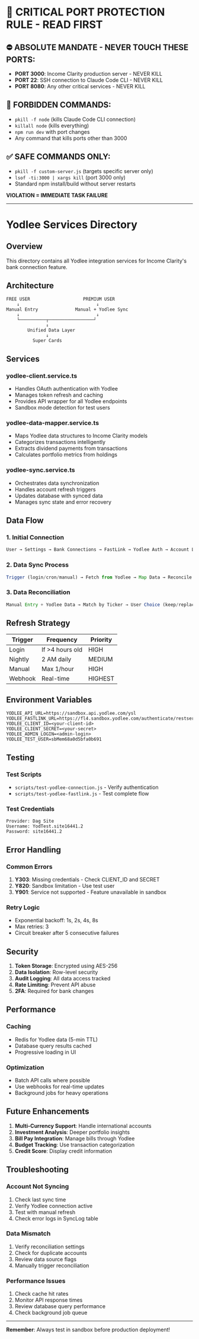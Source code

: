 # 🚨 CRITICAL PORT PROTECTION RULE - READ FIRST

## ⛔ ABSOLUTE MANDATE - NEVER TOUCH THESE PORTS:
- **PORT 3000**: Income Clarity production server - NEVER KILL
- **PORT 22**: SSH connection to Claude Code CLI - NEVER KILL  
- **PORT 8080**: Any other critical services - NEVER KILL

## 🚫 FORBIDDEN COMMANDS:
- `pkill -f node` (kills Claude Code CLI connection)
- `killall node` (kills everything)
- `npm run dev` with port changes
- Any command that kills ports other than 3000

## ✅ SAFE COMMANDS ONLY:
- `pkill -f custom-server.js` (targets specific server only)
- `lsof -ti:3000 | xargs kill` (port 3000 only)
- Standard npm install/build without server restarts

**VIOLATION = IMMEDIATE TASK FAILURE**

---

# Yodlee Services Directory

## Overview
This directory contains all Yodlee integration services for Income Clarity's bank connection feature.

## Architecture
```
FREE USER                    PREMIUM USER
    ↓                             ↓
Manual Entry              Manual + Yodlee Sync
    ↓                             ↓
    └──────────┬─────────────────┘
               ↓
        Unified Data Layer
               ↓
          Super Cards
```

## Services

### yodlee-client.service.ts
- Handles OAuth authentication with Yodlee
- Manages token refresh and caching
- Provides API wrapper for all Yodlee endpoints
- Sandbox mode detection for test users

### yodlee-data-mapper.service.ts
- Maps Yodlee data structures to Income Clarity models
- Categorizes transactions intelligently
- Extracts dividend payments from transactions
- Calculates portfolio metrics from holdings

### yodlee-sync.service.ts
- Orchestrates data synchronization
- Handles account refresh triggers
- Updates database with synced data
- Manages sync state and error recovery

## Data Flow

### 1. Initial Connection
```typescript
User → Settings → Bank Connections → FastLink → Yodlee Auth → Account Link
```

### 2. Data Sync Process
```typescript
Trigger (login/cron/manual) → Fetch from Yodlee → Map Data → Reconcile → Update DB → Invalidate Cache
```

### 3. Data Reconciliation
```typescript
Manual Entry + Yodlee Data → Match by Ticker → User Choice (keep/replace/merge) → Update with Source Flag
```

## Refresh Strategy

| Trigger | Frequency | Priority |
|---------|-----------|----------|
| Login | If >4 hours old | HIGH |
| Nightly | 2 AM daily | MEDIUM |
| Manual | Max 1/hour | HIGH |
| Webhook | Real-time | HIGHEST |

## Environment Variables

```env
YODLEE_API_URL=https://sandbox.api.yodlee.com/ysl
YODLEE_FASTLINK_URL=https://fl4.sandbox.yodlee.com/authenticate/restserver/fastlink
YODLEE_CLIENT_ID=<your-client-id>
YODLEE_CLIENT_SECRET=<your-secret>
YODLEE_ADMIN_LOGIN=<admin-login>
YODLEE_TEST_USER=sbMem68a0d5bfa0b691
```

## Testing

### Test Scripts
- `scripts/test-yodlee-connection.js` - Verify authentication
- `scripts/test-yodlee-fastlink.js` - Test complete flow

### Test Credentials
```
Provider: Dag Site
Username: YodTest.site16441.2
Password: site16441.2
```

## Error Handling

### Common Errors
1. **Y303**: Missing credentials - Check CLIENT_ID and SECRET
2. **Y820**: Sandbox limitation - Use test user
3. **Y901**: Service not supported - Feature unavailable in sandbox

### Retry Logic
- Exponential backoff: 1s, 2s, 4s, 8s
- Max retries: 3
- Circuit breaker after 5 consecutive failures

## Security

1. **Token Storage**: Encrypted using AES-256
2. **Data Isolation**: Row-level security
3. **Audit Logging**: All data access tracked
4. **Rate Limiting**: Prevent API abuse
5. **2FA**: Required for bank changes

## Performance

### Caching
- Redis for Yodlee data (5-min TTL)
- Database query results cached
- Progressive loading in UI

### Optimization
- Batch API calls where possible
- Use webhooks for real-time updates
- Background jobs for heavy operations

## Future Enhancements

1. **Multi-Currency Support**: Handle international accounts
2. **Investment Analysis**: Deeper portfolio insights
3. **Bill Pay Integration**: Manage bills through Yodlee
4. **Budget Tracking**: Use transaction categorization
5. **Credit Score**: Display credit information

## Troubleshooting

### Account Not Syncing
1. Check last sync time
2. Verify Yodlee connection active
3. Test with manual refresh
4. Check error logs in SyncLog table

### Data Mismatch
1. Verify reconciliation settings
2. Check for duplicate accounts
3. Review data source flags
4. Manually trigger reconciliation

### Performance Issues
1. Check cache hit rates
2. Monitor API response times
3. Review database query performance
4. Check background job queue

---

**Remember**: Always test in sandbox before production deployment!